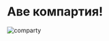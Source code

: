 # Аве компартия!

![comparty]((https://masterpiecer-images.s3.yandex.net/3c412f028bcb11eebe20d6c507c1cbcd:upscaled))
